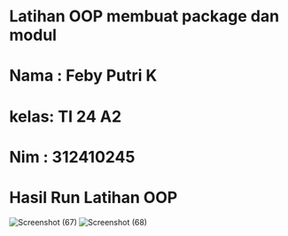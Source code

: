 # Latihan OOP membuat package dan modul 
# Nama : Feby Putri K
# kelas: TI 24 A2
# Nim  : 312410245

# Hasil Run Latihan OOP 

![Screenshot (67)](https://github.com/user-attachments/assets/cdabf353-a459-4b83-9d89-64f632ebcf28)
![Screenshot (68)](https://github.com/user-attachments/assets/b3be4a3e-6f4a-4029-8fb6-17c6988ca362)
